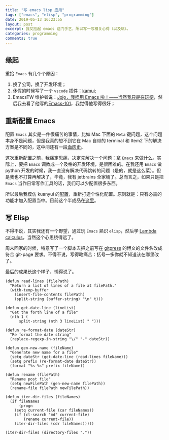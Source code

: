 ```yaml
---
title: "写 emacs lisp 应用"
tags: ["emacs", "elisp", "programming"]
date: 2019-05-13 16:23:55
layout: post
excerpt: 我又捡起 emacs 这门手艺，所以写一写相关心得（以及坑）。
categories: programming
comments: true
---
```


## 缘起 ##

重拾 `Emacs` 有几个个原因：

1. 换了公司，换了开发环境；
2. 休假的时候写了一个 `vscode` 插件：[kamui](https://github.com/ZhangYet/kamui);
3. EmacsTW 维护者说：[Jojo，我唔用 Emacs 啦！——当然我只是在玩梗](https://twitter.com/EmacsTW/status/1123085690160332800)，然后我去看了他写的[Emacs-101](https://github.com/emacs-tw/emacs-101-beginner-survival-guide)，我觉得他写得很好；

## 重新配置 Emacs ##

配置 `Emacs` 其实是一件很痛苦的事情，比如 Mac 下面的 `Meta` 键问题，这个问题本身不是问题，但是我真的想不到它在 Mac 自带的 terminal 和 Item2 下的解决方案是不同的，这中间还有一段[血肉史](https://twitter.com/dantezy2814/status/1122884259243421698)。

这次重新配置之前，我痛定思痛，决定先解决一个问题：拿 `Emacs` 来做什么。实际上，要把 `Emacs` 调教成一个及格的开发环境，是很困难的。在我还用 `Emacs` 做 python 开发的时候，我一直没有解决代码跳转的问题（是的，就是这么菜）。但是我也不打算再解决了，毕竟，我有 jetbrains 全家桶了。总而言之，如果只是把 `Emacs` 当作日常写作工具的话，我们可以少配置很多东西。

所以最后我模仿 kuanyui 的[配置](https://github.com/kuanyui/.emacs.d)，重新打造个性化配置。原则就是：只有必需的功能才加入配置当中。目前这个半成品在[这里](https://github.com/ZhangYet/sekiro)。

## 写 Elisp ##

不得不说，其实我还有一个野望，通过玩 `Emacs` 熟识 `elisp`，然后学 [Lambda calculus](https://en.wikipedia.org/wiki/Lambda_calculus)，当然这个心思绕得远了。

周末回家的时候，特意写了一个脚本去把之前写在 [gitpress](https://gitpress.io) 的博文的文件名改成符合 git-page 要求。不得不说，写得略痛苦：括号一多你就不知道该在哪里改了。

最后的成果长这个样子，懒得说了。

```elisp
(defun read-lines (filePath)
  "Return a list of lines of a file at filePath."
  (with-temp-buffer
    (insert-file-contents filePath)
    (split-string (buffer-string) "\n" t)))

(defun get-date-line (lineList)
  "Get the forth line of a file"
  (nth 1 (
	  split-string (nth 3 lineList) " ")))

(defun re-format-date (dateStr)
  "Re format the date string"
  (replace-regexp-in-string "\/" "-" dateStr))

(defun gen-new-name (fileName)
  "Generate new name for a file"
  (setq dateStr (get-date-line (read-lines fileName)))
  (setq prefix (re-format-date dateStr))
  (format "%s-%s" prefix fileName))

(defun rename (filePath)
  "Rename post file"
  (setq newFilePath (gen-new-name filePath))
  (rename-file filePath newFilePath))

(defun iter-dir-files (fileNames)
  (if fileNames
      (progn
	(setq current-file (car fileNames))
	(if (cl-search "md" current-file)
	    (rename current-file))
	(iter-dir-files (cdr fileNames)))))

(iter-dir-files (directory-files "."))

```

